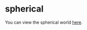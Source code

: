 # spherical

You can view the spherical world [here](http://htmlpreview.github.com/?https://github.com/rtavenner/spherical/blob/master/index.html).
